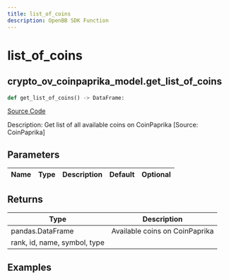 ```yaml
---
title: list_of_coins
description: OpenBB SDK Function
---
```


# list_of_coins

## crypto_ov_coinpaprika_model.get_list_of_coins

```python title='openbb_terminal/cryptocurrency/overview/coinpaprika_model.py'
def get_list_of_coins() -> DataFrame:
```
[Source Code](https://github.com/OpenBB-finance/OpenBBTerminal/tree/main/openbb_terminal/cryptocurrency/overview/coinpaprika_model.py#L108)

Description: Get list of all available coins on CoinPaprika  [Source: CoinPaprika]

## Parameters

| Name | Type | Description | Default | Optional |
| ---- | ---- | ----------- | ------- | -------- |

## Returns

| Type | Description |
| ---- | ----------- |
| pandas.DataFrame | Available coins on CoinPaprika
rank, id, name, symbol, type |

## Examples

